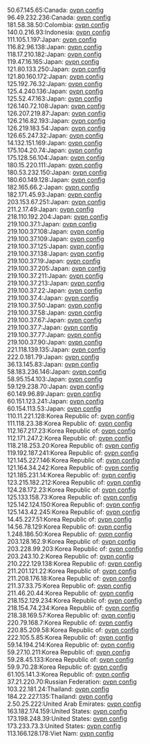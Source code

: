50.67.145.65:Canada: [ovpn config](vpn/50_67_145_65.ovpn)  
96.49.232.236:Canada: [ovpn config](vpn/96_49_232_236.ovpn)  
181.58.38.50:Colombia: [ovpn config](vpn/181_58_38_50.ovpn)  
140.0.216.93:Indonesia: [ovpn config](vpn/140_0_216_93.ovpn)  
111.105.1.197:Japan: [ovpn config](vpn/111_105_1_197.ovpn)  
116.82.96.138:Japan: [ovpn config](vpn/116_82_96_138.ovpn)  
118.17.210.182:Japan: [ovpn config](vpn/118_17_210_182.ovpn)  
119.47.16.165:Japan: [ovpn config](vpn/119_47_16_165.ovpn)  
121.80.133.250:Japan: [ovpn config](vpn/121_80_133_250.ovpn)  
121.80.160.172:Japan: [ovpn config](vpn/121_80_160_172.ovpn)  
125.192.76.32:Japan: [ovpn config](vpn/125_192_76_32.ovpn)  
125.4.240.136:Japan: [ovpn config](vpn/125_4_240_136.ovpn)  
125.52.47.163:Japan: [ovpn config](vpn/125_52_47_163.ovpn)  
126.140.72.108:Japan: [ovpn config](vpn/126_140_72_108.ovpn)  
126.207.219.87:Japan: [ovpn config](vpn/126_207_219_87.ovpn)  
126.216.82.193:Japan: [ovpn config](vpn/126_216_82_193.ovpn)  
126.219.183.54:Japan: [ovpn config](vpn/126_219_183_54.ovpn)  
126.65.247.32:Japan: [ovpn config](vpn/126_65_247_32.ovpn)  
14.132.151.169:Japan: [ovpn config](vpn/14_132_151_169.ovpn)  
175.104.20.74:Japan: [ovpn config](vpn/175_104_20_74.ovpn)  
175.128.56.104:Japan: [ovpn config](vpn/175_128_56_104.ovpn)  
180.15.220.111:Japan: [ovpn config](vpn/180_15_220_111.ovpn)  
180.53.232.150:Japan: [ovpn config](vpn/180_53_232_150.ovpn)  
180.60.149.128:Japan: [ovpn config](vpn/180_60_149_128.ovpn)  
182.165.66.2:Japan: [ovpn config](vpn/182_165_66_2.ovpn)  
182.171.45.93:Japan: [ovpn config](vpn/182_171_45_93.ovpn)  
203.153.67.251:Japan: [ovpn config](vpn/203_153_67_251.ovpn)  
211.2.17.49:Japan: [ovpn config](vpn/211_2_17_49.ovpn)  
218.110.192.204:Japan: [ovpn config](vpn/218_110_192_204.ovpn)  
219.100.37.1:Japan: [ovpn config](vpn/219_100_37_1.ovpn)  
219.100.37.108:Japan: [ovpn config](vpn/219_100_37_108.ovpn)  
219.100.37.109:Japan: [ovpn config](vpn/219_100_37_109.ovpn)  
219.100.37.125:Japan: [ovpn config](vpn/219_100_37_125.ovpn)  
219.100.37.138:Japan: [ovpn config](vpn/219_100_37_138.ovpn)  
219.100.37.19:Japan: [ovpn config](vpn/219_100_37_19.ovpn)  
219.100.37.205:Japan: [ovpn config](vpn/219_100_37_205.ovpn)  
219.100.37.211:Japan: [ovpn config](vpn/219_100_37_211.ovpn)  
219.100.37.213:Japan: [ovpn config](vpn/219_100_37_213.ovpn)  
219.100.37.22:Japan: [ovpn config](vpn/219_100_37_22.ovpn)  
219.100.37.4:Japan: [ovpn config](vpn/219_100_37_4.ovpn)  
219.100.37.50:Japan: [ovpn config](vpn/219_100_37_50.ovpn)  
219.100.37.58:Japan: [ovpn config](vpn/219_100_37_58.ovpn)  
219.100.37.67:Japan: [ovpn config](vpn/219_100_37_67.ovpn)  
219.100.37.7:Japan: [ovpn config](vpn/219_100_37_7.ovpn)  
219.100.37.77:Japan: [ovpn config](vpn/219_100_37_77.ovpn)  
219.100.37.90:Japan: [ovpn config](vpn/219_100_37_90.ovpn)  
221.118.139.135:Japan: [ovpn config](vpn/221_118_139_135.ovpn)  
222.0.181.79:Japan: [ovpn config](vpn/222_0_181_79.ovpn)  
36.13.145.83:Japan: [ovpn config](vpn/36_13_145_83.ovpn)  
58.183.236.146:Japan: [ovpn config](vpn/58_183_236_146.ovpn)  
58.95.154.103:Japan: [ovpn config](vpn/58_95_154_103.ovpn)  
59.129.238.70:Japan: [ovpn config](vpn/59_129_238_70.ovpn)  
60.149.96.89:Japan: [ovpn config](vpn/60_149_96_89.ovpn)  
60.151.123.241:Japan: [ovpn config](vpn/60_151_123_241.ovpn)  
60.154.113.53:Japan: [ovpn config](vpn/60_154_113_53.ovpn)  
110.11.221.128:Korea Republic of: [ovpn config](vpn/110_11_221_128.ovpn)  
111.118.23.38:Korea Republic of: [ovpn config](vpn/111_118_23_38.ovpn)  
112.167.217.23:Korea Republic of: [ovpn config](vpn/112_167_217_23.ovpn)  
112.171.247.2:Korea Republic of: [ovpn config](vpn/112_171_247_2.ovpn)  
118.218.253.20:Korea Republic of: [ovpn config](vpn/118_218_253_20.ovpn)  
119.192.187.241:Korea Republic of: [ovpn config](vpn/119_192_187_241.ovpn)  
121.145.227.146:Korea Republic of: [ovpn config](vpn/121_145_227_146.ovpn)  
121.164.34.242:Korea Republic of: [ovpn config](vpn/121_164_34_242.ovpn)  
121.185.231.14:Korea Republic of: [ovpn config](vpn/121_185_231_14.ovpn)  
123.215.182.212:Korea Republic of: [ovpn config](vpn/123_215_182_212.ovpn)  
124.28.172.23:Korea Republic of: [ovpn config](vpn/124_28_172_23.ovpn)  
125.133.158.73:Korea Republic of: [ovpn config](vpn/125_133_158_73.ovpn)  
125.142.124.150:Korea Republic of: [ovpn config](vpn/125_142_124_150.ovpn)  
125.143.42.245:Korea Republic of: [ovpn config](vpn/125_143_42_245.ovpn)  
14.45.227.51:Korea Republic of: [ovpn config](vpn/14_45_227_51.ovpn)  
14.56.78.129:Korea Republic of: [ovpn config](vpn/14_56_78_129.ovpn)  
1.248.186.50:Korea Republic of: [ovpn config](vpn/1_248_186_50.ovpn)  
203.128.162.9:Korea Republic of: [ovpn config](vpn/203_128_162_9.ovpn)  
203.228.99.203:Korea Republic of: [ovpn config](vpn/203_228_99_203.ovpn)  
203.243.10.2:Korea Republic of: [ovpn config](vpn/203_243_10_2.ovpn)  
210.222.129.138:Korea Republic of: [ovpn config](vpn/210_222_129_138.ovpn)  
211.201.121.22:Korea Republic of: [ovpn config](vpn/211_201_121_22.ovpn)  
211.208.176.18:Korea Republic of: [ovpn config](vpn/211_208_176_18.ovpn)  
211.37.33.75:Korea Republic of: [ovpn config](vpn/211_37_33_75.ovpn)  
211.46.20.44:Korea Republic of: [ovpn config](vpn/211_46_20_44.ovpn)  
218.152.129.234:Korea Republic of: [ovpn config](vpn/218_152_129_234.ovpn)  
218.154.74.234:Korea Republic of: [ovpn config](vpn/218_154_74_234.ovpn)  
218.38.169.57:Korea Republic of: [ovpn config](vpn/218_38_169_57.ovpn)  
220.79.168.7:Korea Republic of: [ovpn config](vpn/220_79_168_7.ovpn)  
220.85.209.58:Korea Republic of: [ovpn config](vpn/220_85_209_58.ovpn)  
222.105.5.85:Korea Republic of: [ovpn config](vpn/222_105_5_85.ovpn)  
59.14.194.214:Korea Republic of: [ovpn config](vpn/59_14_194_214.ovpn)  
59.27.10.211:Korea Republic of: [ovpn config](vpn/59_27_10_211.ovpn)  
59.28.45.133:Korea Republic of: [ovpn config](vpn/59_28_45_133.ovpn)  
59.9.70.28:Korea Republic of: [ovpn config](vpn/59_9_70_28.ovpn)  
61.105.141.3:Korea Republic of: [ovpn config](vpn/61_105_141_3.ovpn)  
37.21.220.70:Russian Federation: [ovpn config](vpn/37_21_220_70.ovpn)  
103.22.181.24:Thailand: [ovpn config](vpn/103_22_181_24.ovpn)  
184.22.227.135:Thailand: [ovpn config](vpn/184_22_227_135.ovpn)  
2.50.25.222:United Arab Emirates: [ovpn config](vpn/2_50_25_222.ovpn)  
163.182.174.159:United States: [ovpn config](vpn/163_182_174_159.ovpn)  
173.198.248.39:United States: [ovpn config](vpn/173_198_248_39.ovpn)  
173.233.73.3:United States: [ovpn config](vpn/173_233_73_3.ovpn)  
113.166.128.178:Viet Nam: [ovpn config](vpn/113_166_128_178.ovpn)  
